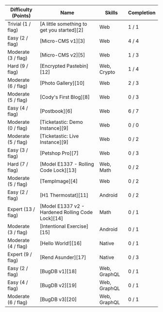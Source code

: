 | Difficulty (Points) |	Name                                              | Skills       | Completion |
| ------------------- | ------------------------------------------------- | ------------ | ---------- |
| Trivial (1 / flag)  | [A little something to get you started][2]        | Web          | 1 / 1      |
| Easy (2 / flag)     | [Micro-CMS v1][3]                                 | Web          | 4 / 4      |
| Moderate (3 / flag) | [Micro-CMS v2][5]                                 | Web          | 1 / 3      |
| Hard (9 / flag)     | [Encrypted Pastebin][12]                          | Web, Crypto  | 1 / 4      |
| Moderate (6 / flag) | [Photo Gallery][10]                               | Web          | 2 / 3      |
| Moderate (5 / flag) | [Cody's First Blog][8]                            | Web          | 0 / 3      |
| Easy (4 / flag)     | [Postbook][6]                                     | Web          | 6 / 7      |
| Moderate (0 / flag) | [Ticketastic: Demo Instance][9]                   | Web          | 0 / 0      |
| Moderate (5 / flag) | [Ticketastic: Live Instance][9]                   | Web          | 0 / 2      |
| Easy (3 / flag)     | [Petshop Pro][7]                                  | Web          | 0 / 3      |
| Hard (7 / flag)     | [Model E1337 - Rolling Code Lock][13]             | Web, Math    | 0 / 2      |
| Moderate (5 / flag) | [TempImage][4]                                    | Web          | 0 / 2      |
| Easy (2 / flag)     | [H1 Thermostat][11]                               | Android      | 0 / 2      |
| Expert (13 / flag)  | [Model E1337 v2 - Hardened Rolling Code Lock][14] | Math         | 0 / 1      |
| Moderate (3 / flag) | [Intentional Exercise][15]                        | Android      | 0 / 1      |
| Moderate (4 / flag) | [Hello World!][16]                                | Native       | 0 / 1      |
| Expert (9 / flag)   | [Rend Asunder][17]                                | Native       | 0 / 3      |
| Easy (2 / flag)     | [BugDB v1][18]                                    | Web, GraphQL | 0 / 1      |
| Easy (4 / flag)     | [BugDB v2][19]                                    | Web, GraphQL | 0 / 1      |
| Moderate (6 / flag) | [BugDB v3][20]                                    | Web, GraphQL | 0 / 1      |
